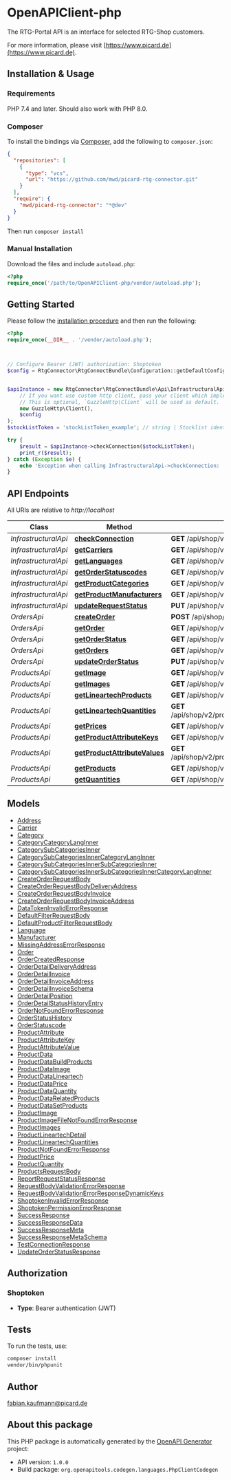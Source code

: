 # OpenAPIClient-php

The RTG-Portal API is an interface for selected RTG-Shop customers.

For more information, please visit [https://www.picard.de](https://www.picard.de).

## Installation & Usage

### Requirements

PHP 7.4 and later.
Should also work with PHP 8.0.

### Composer

To install the bindings via [Composer](https://getcomposer.org/), add the following to `composer.json`:

```json
{
  "repositories": [
    {
      "type": "vcs",
      "url": "https://github.com/mwd/picard-rtg-connector.git"
    }
  ],
  "require": {
    "mwd/picard-rtg-connector": "*@dev"
  }
}
```

Then run `composer install`

### Manual Installation

Download the files and include `autoload.php`:

```php
<?php
require_once('/path/to/OpenAPIClient-php/vendor/autoload.php');
```

## Getting Started

Please follow the [installation procedure](#installation--usage) and then run the following:

```php
<?php
require_once(__DIR__ . '/vendor/autoload.php');



// Configure Bearer (JWT) authorization: Shoptoken
$config = RtgConnector\RtgConnectBundle\Configuration::getDefaultConfiguration()->setAccessToken('YOUR_ACCESS_TOKEN');


$apiInstance = new RtgConnector\RtgConnectBundle\Api\InfrastructuralApi(
    // If you want use custom http client, pass your client which implements `GuzzleHttp\ClientInterface`.
    // This is optional, `GuzzleHttp\Client` will be used as default.
    new GuzzleHttp\Client(),
    $config
);
$stockListToken = 'stockListToken_example'; // string | Stocklist identifier, add in RTG-Portal [Stocklist » add](https://rtg-portal.picard.de/stocklists/create)

try {
    $result = $apiInstance->checkConnection($stockListToken);
    print_r($result);
} catch (Exception $e) {
    echo 'Exception when calling InfrastructuralApi->checkConnection: ', $e->getMessage(), PHP_EOL;
}

```

## API Endpoints

All URIs are relative to *http://localhost*

Class | Method | HTTP request | Description
------------ | ------------- | ------------- | -------------
*InfrastructuralApi* | [**checkConnection**](docs/Api/InfrastructuralApi.md#checkconnection) | **GET** /api/shop/v2/testconnection/{stockListToken} | checkConnection
*InfrastructuralApi* | [**getCarriers**](docs/Api/InfrastructuralApi.md#getcarriers) | **GET** /api/shop/v2/carriers | getCarriers
*InfrastructuralApi* | [**getLanguages**](docs/Api/InfrastructuralApi.md#getlanguages) | **GET** /api/shop/v2/languages | getLanguages
*InfrastructuralApi* | [**getOrderStatuscodes**](docs/Api/InfrastructuralApi.md#getorderstatuscodes) | **GET** /api/shop/v2/order/statuscodes | getOrderStatuscodes
*InfrastructuralApi* | [**getProductCategories**](docs/Api/InfrastructuralApi.md#getproductcategories) | **GET** /api/shop/v2/product/categories/{stockListToken} | getProductCategories
*InfrastructuralApi* | [**getProductManufacturers**](docs/Api/InfrastructuralApi.md#getproductmanufacturers) | **GET** /api/shop/v2/product/manufacturers/{stockListToken} | getProductManufacturers
*InfrastructuralApi* | [**updateRequestStatus**](docs/Api/InfrastructuralApi.md#updaterequeststatus) | **PUT** /api/shop/v2/report_request_status | updateRequestStatus
*OrdersApi* | [**createOrder**](docs/Api/OrdersApi.md#createorder) | **POST** /api/shop/v2/order | createOrder
*OrdersApi* | [**getOrder**](docs/Api/OrdersApi.md#getorder) | **GET** /api/shop/v2/order/{order_id} | getOrder
*OrdersApi* | [**getOrderStatus**](docs/Api/OrdersApi.md#getorderstatus) | **GET** /api/shop/v2/order/{order_id}/status | getOrderStatus
*OrdersApi* | [**getOrders**](docs/Api/OrdersApi.md#getorders) | **GET** /api/shop/v2/orders | getOrders
*OrdersApi* | [**updateOrderStatus**](docs/Api/OrdersApi.md#updateorderstatus) | **PUT** /api/shop/v2/order/{order_id}/status | updateOrderStatus
*ProductsApi* | [**getImage**](docs/Api/ProductsApi.md#getimage) | **GET** /api/shop/v2/products/image/{imagename} | getImage
*ProductsApi* | [**getImages**](docs/Api/ProductsApi.md#getimages) | **GET** /api/shop/v2/products/images/{stockListToken} | getImages
*ProductsApi* | [**getLineartechProducts**](docs/Api/ProductsApi.md#getlineartechproducts) | **GET** /api/shop/v2/products/lineartech/{stockListToken} | getLineartechProducts
*ProductsApi* | [**getLineartechQuantities**](docs/Api/ProductsApi.md#getlineartechquantities) | **GET** /api/shop/v2/products/lineartech/quantities/{stockListToken} | getLineartechQuantities
*ProductsApi* | [**getPrices**](docs/Api/ProductsApi.md#getprices) | **GET** /api/shop/v2/products/prices/{stockListToken} | getPrices
*ProductsApi* | [**getProductAttributeKeys**](docs/Api/ProductsApi.md#getproductattributekeys) | **GET** /api/shop/v2/products/attribute_keys/{stockListToken} | getProductAttributeKeys
*ProductsApi* | [**getProductAttributeValues**](docs/Api/ProductsApi.md#getproductattributevalues) | **GET** /api/shop/v2/products/attribute_values/{stockListToken} | getProductAttributeValues
*ProductsApi* | [**getProducts**](docs/Api/ProductsApi.md#getproducts) | **GET** /api/shop/v2/products/{stockListToken} | getProducts
*ProductsApi* | [**getQuantities**](docs/Api/ProductsApi.md#getquantities) | **GET** /api/shop/v2/products/quantities/{stockListToken} | getQuantities

## Models

- [Address](docs/Model/Address.md)
- [Carrier](docs/Model/Carrier.md)
- [Category](docs/Model/Category.md)
- [CategoryCategoryLangInner](docs/Model/CategoryCategoryLangInner.md)
- [CategorySubCategoriesInner](docs/Model/CategorySubCategoriesInner.md)
- [CategorySubCategoriesInnerCategoryLangInner](docs/Model/CategorySubCategoriesInnerCategoryLangInner.md)
- [CategorySubCategoriesInnerSubCategoriesInner](docs/Model/CategorySubCategoriesInnerSubCategoriesInner.md)
- [CategorySubCategoriesInnerSubCategoriesInnerCategoryLangInner](docs/Model/CategorySubCategoriesInnerSubCategoriesInnerCategoryLangInner.md)
- [CreateOrderRequestBody](docs/Model/CreateOrderRequestBody.md)
- [CreateOrderRequestBodyDeliveryAddress](docs/Model/CreateOrderRequestBodyDeliveryAddress.md)
- [CreateOrderRequestBodyInvoice](docs/Model/CreateOrderRequestBodyInvoice.md)
- [CreateOrderRequestBodyInvoiceAddress](docs/Model/CreateOrderRequestBodyInvoiceAddress.md)
- [DataTokenInvalidErrorResponse](docs/Model/DataTokenInvalidErrorResponse.md)
- [DefaultFilterRequestBody](docs/Model/DefaultFilterRequestBody.md)
- [DefaultProductFilterRequestBody](docs/Model/DefaultProductFilterRequestBody.md)
- [Language](docs/Model/Language.md)
- [Manufacturer](docs/Model/Manufacturer.md)
- [MissingAddressErrorResponse](docs/Model/MissingAddressErrorResponse.md)
- [Order](docs/Model/Order.md)
- [OrderCreatedResponse](docs/Model/OrderCreatedResponse.md)
- [OrderDetailDeliveryAddress](docs/Model/OrderDetailDeliveryAddress.md)
- [OrderDetailInvoice](docs/Model/OrderDetailInvoice.md)
- [OrderDetailInvoiceAddress](docs/Model/OrderDetailInvoiceAddress.md)
- [OrderDetailInvoiceSchema](docs/Model/OrderDetailInvoiceSchema.md)
- [OrderDetailPosition](docs/Model/OrderDetailPosition.md)
- [OrderDetailStatusHistoryEntry](docs/Model/OrderDetailStatusHistoryEntry.md)
- [OrderNotFoundErrorResponse](docs/Model/OrderNotFoundErrorResponse.md)
- [OrderStatusHistory](docs/Model/OrderStatusHistory.md)
- [OrderStatuscode](docs/Model/OrderStatuscode.md)
- [ProductAttribute](docs/Model/ProductAttribute.md)
- [ProductAttributeKey](docs/Model/ProductAttributeKey.md)
- [ProductAttributeValue](docs/Model/ProductAttributeValue.md)
- [ProductData](docs/Model/ProductData.md)
- [ProductDataBuildProducts](docs/Model/ProductDataBuildProducts.md)
- [ProductDataImage](docs/Model/ProductDataImage.md)
- [ProductDataLineartech](docs/Model/ProductDataLineartech.md)
- [ProductDataPrice](docs/Model/ProductDataPrice.md)
- [ProductDataQuantity](docs/Model/ProductDataQuantity.md)
- [ProductDataRelatedProducts](docs/Model/ProductDataRelatedProducts.md)
- [ProductDataSetProducts](docs/Model/ProductDataSetProducts.md)
- [ProductImage](docs/Model/ProductImage.md)
- [ProductImageFileNotFoundErrorResponse](docs/Model/ProductImageFileNotFoundErrorResponse.md)
- [ProductImages](docs/Model/ProductImages.md)
- [ProductLineartechDetail](docs/Model/ProductLineartechDetail.md)
- [ProductLineartechQuantities](docs/Model/ProductLineartechQuantities.md)
- [ProductNotFoundErrorResponse](docs/Model/ProductNotFoundErrorResponse.md)
- [ProductPrice](docs/Model/ProductPrice.md)
- [ProductQuantity](docs/Model/ProductQuantity.md)
- [ProductsRequestBody](docs/Model/ProductsRequestBody.md)
- [ReportRequestStatusResponse](docs/Model/ReportRequestStatusResponse.md)
- [RequestBodyValidationErrorResponse](docs/Model/RequestBodyValidationErrorResponse.md)
- [RequestBodyValidationErrorResponseDynamicKeys](docs/Model/RequestBodyValidationErrorResponseDynamicKeys.md)
- [ShoptokenInvalidErrorResponse](docs/Model/ShoptokenInvalidErrorResponse.md)
- [ShoptokenPermissionErrorResponse](docs/Model/ShoptokenPermissionErrorResponse.md)
- [SuccessResponse](docs/Model/SuccessResponse.md)
- [SuccessResponseData](docs/Model/SuccessResponseData.md)
- [SuccessResponseMeta](docs/Model/SuccessResponseMeta.md)
- [SuccessResponseMetaSchema](docs/Model/SuccessResponseMetaSchema.md)
- [TestConnectionResponse](docs/Model/TestConnectionResponse.md)
- [UpdateOrderStatusResponse](docs/Model/UpdateOrderStatusResponse.md)

## Authorization

### Shoptoken

- **Type**: Bearer authentication (JWT)

## Tests

To run the tests, use:

```bash
composer install
vendor/bin/phpunit
```

## Author

fabian.kaufmann@picard.de

## About this package

This PHP package is automatically generated by the [OpenAPI Generator](https://openapi-generator.tech) project:

- API version: `1.0.0`
- Build package: `org.openapitools.codegen.languages.PhpClientCodegen`
